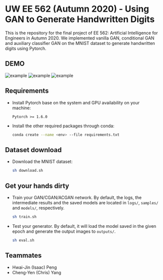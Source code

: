 # UW EE 562 (Autumn 2020) - Using GAN to Generate Handwritten Digits

This is the repository for the final project of EE 562: Artificial Intelligence for Engineers in Autumn 2020. We implemented vanilla GAN, conditional GAN and auxiliary classifier GAN on the MNIST dataset to generate handwritten digits using Pytorch.

## DEMO

![example](https://github.com/andgitisaac/MNIST_GAN/blob/master/samples/output_GAN.gif)
![example](https://github.com/andgitisaac/MNIST_GAN/blob/master/samples/output_cGAN.gif)
![example](https://github.com/andgitisaac/MNIST_GAN/blob/master/samples/output_ACGAN.gif)



## Requirements

- Install Pytorch base on the system and GPU availability on your machine:
    ```
    Pytorch >= 1.6.0
    ```

- Install the other required packages through conda:
    ```bash
    conda create --name <env> --file requirements.txt
    ```

## Dataset download
- Download the MNIST dataset:
    ```bash
    sh download.sh
    ```

## Get your hands dirty
- Train your GAN/CGAN/ACGAN network. By default, the logs, the intermediate results and the saved models are located in `logs/`, `samples/` and `models/`, respectively.
    ```bash
    sh train.sh
    ```

- Test your generator. By default, it will load the model saved in the given epoch and generate the output images to `outputs/`.
    ```bash
    sh eval.sh
    ```

## Teammates

- Hwai-Jin (Isaac) Peng
- Cheng-Yen (Chris) Yang
